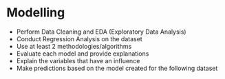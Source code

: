 # Modelling
- Perform Data Cleaning and EDA (Exploratory Data Analysis)
- Conduct Regression Analysis on the dataset
- Use at least 2 methodologies/algorithms
- Evaluate each model and provide explanations
- Explain the variables that have an influence
- Make predictions based on the model created for the following dataset
